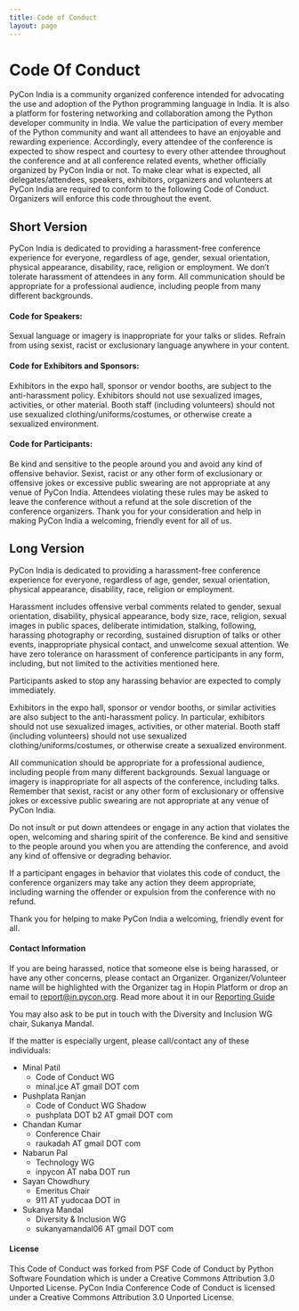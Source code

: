 ```yaml
---
title: Code of Conduct
layout: page
---
```


# Code Of Conduct
PyCon India is a community organized conference intended for advocating the use and adoption of the Python programming language in India. It is also a platform for fostering networking and collaboration among the Python developer community in India. We value the participation of every member of the Python community and want all attendees to have an enjoyable and rewarding experience. Accordingly, every attendee of the conference is expected to show respect and courtesy to every other attendee throughout the conference and at all conference related events, whether officially organized by PyCon India or not. To make clear what is expected, all delegates/attendees, speakers, exhibitors, organizers and volunteers at PyCon India are required to conform to the following Code of Conduct. Organizers will enforce this code throughout the event.

## Short Version
PyCon India is dedicated to providing a harassment-free conference experience for everyone, regardless of age, gender, sexual orientation, physical appearance, disability, race, religion or employment. We don’t tolerate harassment of attendees in any form. All communication should be appropriate for a professional audience, including people from many different backgrounds.

#### Code for Speakers:
Sexual language or imagery is inappropriate for your talks or slides. Refrain from using sexist, racist or exclusionary language anywhere in your content.

#### Code for Exhibitors and Sponsors:
Exhibitors in the expo hall, sponsor or vendor booths, are subject to the anti-harassment policy. Exhibitors should not use sexualized images, activities, or other material. Booth staff (including volunteers) should not use sexualized clothing/uniforms/costumes, or otherwise create a sexualized environment.

#### Code for Participants:
Be kind and sensitive to the people around you and avoid any kind of offensive behavior. Sexist, racist or any other form of exclusionary or offensive jokes or excessive public swearing are not appropriate at any venue of PyCon India. Attendees violating these rules may be asked to leave the conference without a refund at the sole discretion of the conference organizers. Thank you for your consideration and help in making PyCon India a welcoming, friendly event for all of us.

## Long Version
PyCon India is dedicated to providing a harassment-free conference experience for everyone, regardless of age, gender, sexual orientation, physical appearance, disability, race, religion or employment.

Harassment includes offensive verbal comments related to gender, sexual orientation, disability, physical appearance, body size, race, religion, sexual images in public spaces, deliberate intimidation, stalking, following, harassing photography or recording, sustained disruption of talks or other events, inappropriate physical contact, and unwelcome sexual attention. We have zero tolerance on harassment of conference participants in any form, including, but not limited to the activities mentioned here.

Participants asked to stop any harassing behavior are expected to comply immediately.

Exhibitors in the expo hall, sponsor or vendor booths, or similar activities are also subject to the anti-harassment policy. In particular, exhibitors should not use sexualized images, activities, or other material. Booth staff (including volunteers) should not use sexualized clothing/uniforms/costumes, or otherwise create a sexualized environment.

All communication should be appropriate for a professional audience, including people from many different backgrounds. Sexual language or imagery is inappropriate for all aspects of the conference, including talks. Remember that sexist, racist or any other form of exclusionary or offensive jokes or excessive public swearing are not appropriate at any venue of PyCon India.

Do not insult or put down attendees or engage in any action that violates the open, welcoming and sharing spirit of the conference. Be kind and sensitive to the people around you when you are attending the conference, and avoid any kind of offensive or degrading behavior.

If a participant engages in behavior that violates this code of conduct, the conference organizers may take any action they deem appropriate, including warning the offender or expulsion from the conference with no refund.

Thank you for helping to make PyCon India a welcoming, friendly event for all.

#### Contact Information
If you are being harassed, notice that someone else is being harassed, or have any other concerns, please contact an Organizer. Organizer/Volunteer name will be highlighted with the Organizer tag in Hopin Platform or drop an email to report@in.pycon.org.
Read more about it in our [Reporting Guide](https://in.pycon.org/2021/reporting/)

You may also ask to be put in touch with the Diversity and Inclusion WG chair‚ Sukanya Mandal.

If the matter is especially urgent, please call/contact any of these individuals:

- Minal Patil
    - Code of Conduct WG
    - minal.jce AT gmail DOT com
- Pushplata Ranjan
    - Code of Conduct WG Shadow
    - pushplata DOT b2 AT gmail DOT com
- Chandan Kumar
    - Conference Chair
    - raukadah AT gmail DOT com
- Nabarun Pal
    - Technology WG
    - inpycon AT naba DOT run
- Sayan Chowdhury
    - Emeritus Chair
    - 911 AT yudocaa DOT in
- Sukanya Mandal
    - Diversity & Inclusion WG
    - sukanyamandal06 AT gmail DOT com



#### License
This Code of Conduct was forked from PSF Code of Conduct by Python Software Foundation which is under a Creative Commons Attribution 3.0 Unported License. PyCon India Conference Code of Conduct is licensed under a Creative Commons Attribution 3.0 Unported License.
